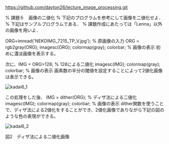 https://github.com/dayton26/lecture_image_processing.git

% 課題６　画像の二値化
% 下記のプログラムを参考にして画像を二値化せよ．
% 下記はサンプルプログラムである．
% 課題作成にあたっては「Lenna」以外の画像を用いよ．

ORG=imread('NEKOIMG_7215_TP_V.jpg'); % 原画像の入力
ORG = rgb2gray(ORG);
imagesc(ORG); colormap(gray); colorbar; % 画像の表示
初めに濃淡画像を表示する。

次に、IMG = ORG>128; % 128による二値化
imagesc(IMG); colormap(gray); colorbar; % 画像の表示
画素数の半分の閾値を設定することによって2値化画像は表示できる。

![kadai6_1](https://user-images.githubusercontent.com/28531844/28505591-56253a04-7060-11e7-840a-0f75ed388847.png)

この処理をした後、
IMG = dither(ORG); % ディザ法による二値化
imagesc(IMG); colormap(gray); colorbar; % 画像の表示
dither関数を使うことで、ディザ法による2値化をすることができ、2値化画像でありながら下記の図のような色の表現ができる。

![kadai6_2](https://user-images.githubusercontent.com/28531844/28505643-bc69c744-7060-11e7-92d1-1879f7830e1c.png)

図2　ディザ法による二値化画像
